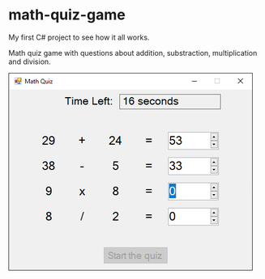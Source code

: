 # math-quiz-game
My first C# project to see how it all works.

Math quiz game with questions about addition, substraction, multiplication and division.

![alt text](https://raw.githubusercontent.com/VeryAwesomeSheep/math-quiz-game/main/image.png)
